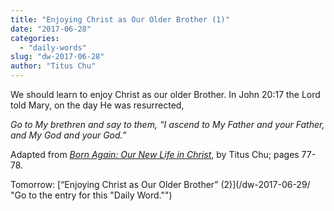 ```yaml
---
title: "Enjoying Christ as Our Older Brother (1)"
date: "2017-06-28"
categories: 
  - "daily-words"
slug: "dw-2017-06-28"
author: "Titus Chu"
---
```


We should learn to enjoy Christ as our older Brother. In John 20:17 the Lord told Mary, on the day He was resurrected,

_Go to My brethren and say to them, “I ascend to My Father and your Father, and My God and your God.”_

Adapted from _[Born Again: Our New Life in Christ](/book-born-again/ "Go to the listing for this book.")_, by Titus Chu; pages 77-78.

Tomorrow: [“Enjoying Christ as Our Older Brother” (2)](/dw-2017-06-29/ "Go to the entry for this "Daily Word."")
